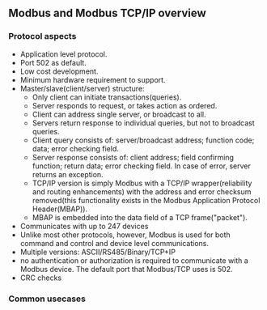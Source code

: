 ## Modbus and Modbus TCP/IP overview

### Protocol aspects
- Application level protocol.
- Port 502 as default.
- Low cost development.
- Minimum hardware requirement to support.
- Master/slave(client/server) structure:
  - Only client can initiate transactions(queries).
  - Server responds to request, or takes action as ordered.
  - Client can address single server, or broadcast to all.
  - Servers return response to individual queries, but not to broadcast queries.
  - Client query consists of: server/broadcast address; function code; data; error checking field.
  - Server response consists of: client address; field confirming function; return data; error checking field. In case of error, server returns an exception.
  - TCP/IP version is simply Modbus with a TCP/IP wrapper(reliability and routing enhancements) with the address and error checksum removed(this functionality exists in the Modbus Application Protocol Header(MBAP)).
  - MBAP is embedded into the data field of a TCP frame("packet").
- Communicates with up to 247 devices
- Unlike most other protocols, however, Modbus is used for both command and control and device level communications.
- Multiple versions: ASCII/RS485/Binary/TCP+IP
- no authentication or authorization is required to communicate with a Modbus device. The default port that Modbus/TCP uses is 502.
- CRC checks  

### Common usecases
